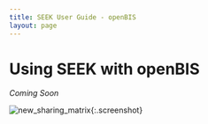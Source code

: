 ```yaml
---
title: SEEK User Guide - openBIS
layout: page
---
```


# Using SEEK with openBIS

*Coming Soon*

![new_sharing_matrix](/images/release-notes/wibble.png){:.screenshot}